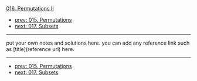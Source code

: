 [016. Permutations II](http://www.lintcode.com/problem/permutations-ii)

- [prev: 015. Permutations](015-permutations.md)
- [next: 017. Subsets](017-subsets.md)

---

put your own notes and solutions here.
you can add any reference link such as [title](reference url) here.

---

- [prev: 015. Permutations](015-permutations.md)
- [next: 017. Subsets](017-subsets.md)
